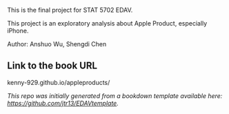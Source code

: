 This is the final project for STAT 5702 EDAV.

This project is an exploratory analysis about Apple Product, especially iPhone.

Author: Anshuo Wu, Shengdi Chen

## Link to the book URL

kenny-929.github.io/appleproducts/

*This repo was initially generated from a bookdown template available here: https://github.com/jtr13/EDAVtemplate.*	

